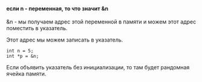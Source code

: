 #### если n - переменная, то что значит &n

&n - мы получаем адрес этой переменной в памяти и можем этот адрес поместить в указатель. 

Этот адрес мы можем записать в указатель.

```
int n = 5;
int *p = &n;
```

Если объявить указатель без инициализации, то там будет рандомная ячейка памяти.
